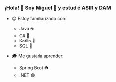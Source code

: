 ### ¡Hola! 👋 Soy **Miguel 🚀** y estudié ASIR y DAM

- 😊 Estoy familiarizado con:
    - Java ☕
    - C# 🔷
    - Kotlin 📱
    - SQL 📄
    
- 🎓 Me gustaría aprender:
    - Spring Boot ☘️
    - .NET 🟣
